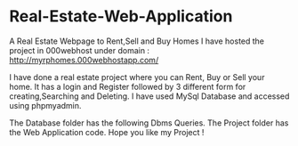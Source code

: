 # Real-Estate-Web-Application
A Real Estate Webpage to Rent,Sell and Buy Homes
I have hosted the project in 000webhost under domain : http://myrphomes.000webhostapp.com/

I have done a real estate project where you can Rent, Buy or Sell your home.
It has a login and Register followed by 3 different form for creating,Searching and Deleting.
I have used MySql Database and accessed using phpmyadmin.

The Database folder has the following Dbms Queries.
The Project folder has the Web Application code.
Hope you like my Project !
